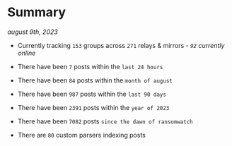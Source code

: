 
# Summary
_august 9th, 2023_

- Currently tracking `153` groups across `271` relays & mirrors - _`92` currently online_

- There have been `7` posts within the `last 24 hours`

- There have been `84` posts within the `month of august`

- There have been `987` posts within the `last 90 days`

- There have been `2391` posts within the `year of 2023`

- There have been `7082` posts `since the dawn of ransomwatch`

- There are `80` custom parsers indexing posts
